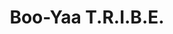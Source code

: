 ---
title: "Boo-Yaa T.R.I.B.E."
summary: "Boo-Yaa T.R.I.B.E. is an American hip hop band from Carson, California, consisting of the American Samoa Devoux brothers Paul , Ted , Donald, Roscoe, Danny , David and Vincent. It is noted for its use of a live band, utilizing funk and metal influences, and gangsta rap lyricism.
Boo-Yaa T.R.I.B.E. became popular after touring in Japan in the mid-1980s, where they were initially known as the \"Blue City Crew.\" The \"Boo-Yaa\" in their name signifies the sound of a shotgun being discharged, while the \"T.R.I.B.E.\" stands for \"Too Rough International Boo-Yaa Empire.\" According to hip-hop documentarians, Boo-Yaa T.R.I.B.E. is \"synonymous with hip hop in Los Angeles.\""
slug: "boo-yaa-t-r-i-b-e"
image: "boo-yaa-t-r-i-b-e.jpg"
apple_music_artist_url: "https://music.apple.com/gb/artist/boo-yaa-t-r-i-b-e/61729402"
wikipedia_url: "https://en.wikipedia.org/wiki/Boo-Yaa_T.R.I.B.E."
---